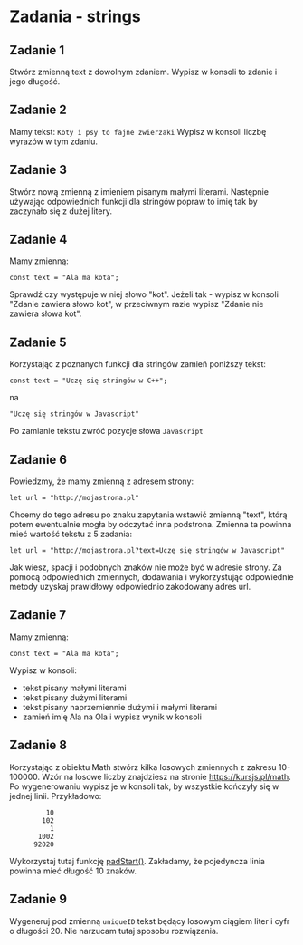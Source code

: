 # Zadania - strings

## Zadanie 1
Stwórz zmienną text z dowolnym zdaniem. Wypisz w konsoli to zdanie i jego długość.

## Zadanie 2
Mamy tekst: `Koty i psy to fajne zwierzaki`
Wypisz w konsoli liczbę wyrazów w tym zdaniu.

## Zadanie 3
Stwórz nową zmienną z imieniem pisanym małymi literami. Następnie używając odpowiednich funkcji dla stringów popraw to imię tak by zaczynało się z dużej litery.

## Zadanie 4
Mamy zmienną:
```
const text = "Ala ma kota";
```
Sprawdź czy występuje w niej słowo "kot". Jeżeli tak - wypisz w konsoli "Zdanie zawiera słowo kot", w przeciwnym razie wypisz "Zdanie nie zawiera słowa kot".

## Zadanie 5
Korzystając z poznanych funkcji dla stringów zamień poniższy tekst:
```
const text = "Uczę się stringów w C++";
```
na
```
"Uczę się stringów w Javascript"
```
Po zamianie tekstu zwróć pozycje słowa `Javascript`

## Zadanie 6
Powiedzmy, że mamy zmienną z adresem strony:
```
let url = "http://mojastrona.pl"
```
Chcemy do tego adresu po znaku zapytania wstawić zmienną "text", którą potem ewentualnie mogła by odczytać inna podstrona.
Zmienna ta powinna mieć wartość tekstu z 5 zadania:

```
let url = "http://mojastrona.pl?text=Uczę się stringów w Javascript"
```

Jak wiesz, spacji i podobnych znaków nie może być w adresie strony. Za pomocą odpowiednich zmiennych, dodawania i wykorzystując odpowiednie metody uzyskaj prawidłowy odpowiednio zakodowany adres url.

## Zadanie 7
Mamy zmienną:
```
const text = "Ala ma kota";
```
Wypisz w konsoli:
- tekst pisany małymi literami
- tekst pisany dużymi literami
- tekst pisany naprzemiennie dużymi i małymi literami
- zamień imię Ala na Ola i wypisz wynik w konsoli


## Zadanie 8
Korzystając z obiektu Math stwórz kilka losowych zmiennych z zakresu 10-100000. Wzór na losowe liczby znajdziesz na stronie https://kursjs.pl/math.
Po wygenerowaniu wypisz je w konsoli tak, by wszystkie kończyły się w jednej linii. Przykładowo:

```
         10
        102
          1
       1002
      92020
```

Wykorzystaj tutaj funkcję [padStart()](https://developer.mozilla.org/en-US/docs/Web/JavaScript/Reference/Global_Objects/String/padStart). Zakładamy, że pojedyncza linia powinna mieć długość 10 znaków.

## Zadanie 9
Wygeneruj pod zmienną `uniqueID` tekst będący losowym ciągiem liter i cyfr o długości 20. Nie narzucam tutaj sposobu rozwiązania.